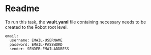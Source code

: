 # Readme

To run this task, the **vault.yaml** file containing necessary needs to be created to the Robot root level.

```
email:
  username: EMAIL-USERNAME
  password: EMAIL-PASSWORD
  sender: SENDER-EMAILADDRESS
```
